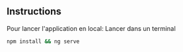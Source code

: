 
## Instructions

Pour lancer l'application en local:
Lancer dans un terminal
```bash
npm install && ng serve
```

